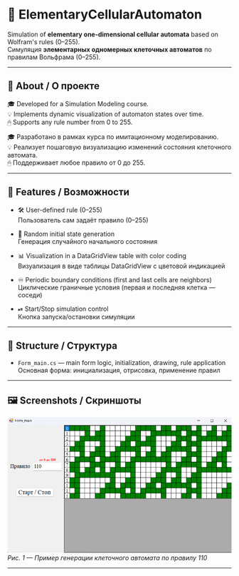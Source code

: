 # 🧩 ElementaryCellularAutomaton

Simulation of **elementary one-dimensional cellular automata** based on Wolfram's rules (0–255).  
Симуляция **элементарных одномерных клеточных автоматов** по правилам Вольфрама (0–255).

---

## 📌 About / О проекте

🎓 Developed for a Simulation Modeling course.  
💡 Implements dynamic visualization of automaton states over time.  
🖱 Supports any rule number from 0 to 255.

🎓 Разработано в рамках курса по имитационному моделированию.  
💡 Реализует пошаговую визуализацию изменений состояния клеточного автомата.  
🖱 Поддерживает любое правило от 0 до 255.

---

## 🔧 Features / Возможности

- 🛠 User-defined rule (0–255)  
  Пользователь сам задаёт правило (0–255)

- 🎲 Random initial state generation  
  Генерация случайного начального состояния

- 📊 Visualization in a DataGridView table with color coding  
  Визуализация в виде таблицы DataGridView с цветовой индикацией

- ♾ Periodic boundary conditions (first and last cells are neighbors)  
  Циклические граничные условия (первая и последняя клетка — соседи)

- ⏯ Start/Stop simulation control  
  Кнопка запуска/остановки симуляции

---

## 📁 Structure / Структура

- `Form_main.cs` — main form logic, initialization, drawing, rule application  
  Основная форма: инициализация, отрисовка, применение правил

---

## 🖼 Screenshots / Скриншоты

![Программа](images/application.png)  
*Рис. 1 — Пример генерации клеточного автомата по правилу 110*

---
